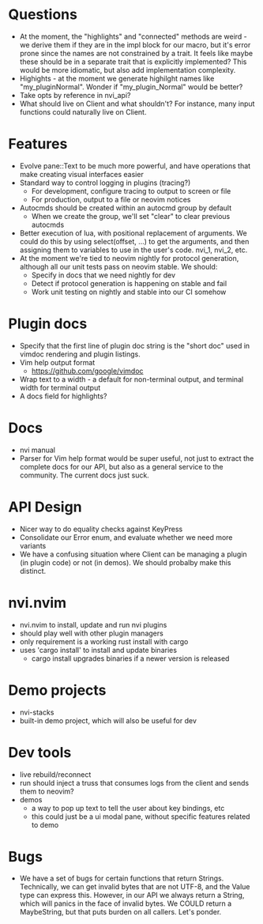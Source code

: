 
# Questions

- At the moment, the "highlights" and "connected" methods are weird - we derive
  them if they are in the impl block for our macro, but it's error prone since
  the names are not constrained by a trait. It feels like maybe these should be
  in a separate trait that is explicitly implemented? This would be more
  idiomatic, but also add implementation complexity.
- Highights - at the moment we generate highilght names like "my_pluginNormal".
  Wonder if "my_plugin_Normal" would be better?
- Take opts by reference in nvi_api?
- What should live on Client and what shouldn't? For instance, many input
  functions could naturally live on Client. 


# Features

- Evolve pane::Text to be much more powerful, and have operations that make creating visual interfaces easier
- Standard way to control logging in plugins (tracing?)
    - For development, configure tracing to output to screen or file
    - For production, output to a file or neovim notices
- Autocmds should be created within an autocmd group by default
    - When we create the group, we'll set "clear" to clear previous autocmds
- Better execution of lua, with positional replacement of arguments. We could do
  this by using select(offset, ...) to get the arguments, and then assigning
  them to variables to use in the user's code. nvi_1, nvi_2, etc.
- At the moment we're tied to neovim nightly for protocol generation, although all our
  unit tests pass on neovim stable. We should:
    - Specify in docs that we need nightly for dev
    - Detect if protocol generation is happening on stable and fail
    - Work unit testing on nightly and stable into our CI somehow


# Plugin docs

- Specify that the first line of plugin doc string is the "short doc" used in
  vimdoc rendering and plugin listings.
- Vim help output format 
    - https://github.com/google/vimdoc
- Wrap text to a width - a default for non-terminal output, and terminal width
  for terminal output
- A docs field for highlights?


# Docs

- nvi manual
- Parser for Vim help format would be super useful, not just to extract the
  complete docs for our API, but also as a general service to the community.
  The current docs just suck.


# API Design

- Nicer way to do equality checks against KeyPress
- Consolidate our Error enum, and evaluate whether we need more variants
- We have a confusing situation where Client can be managing a plugin (in
  plugin code) or not (in demos). We should probalby make this distinct.


# nvi.nvim

- nvi.nvim to install, update and run nvi plugins
- should play well with other plugin managers
- only requirement is a working rust install with cargo
- uses 'cargo install' to install and update binaries 
    - cargo install upgrades binaries if a newer version is released


# Demo projects

- nvi-stacks
- built-in demo project, which will also be useful for dev


# Dev tools

- live rebuild/reconnect
- run should inject a truss that consumes logs from the client and sends
  them to neovim?
- demos
    - a way to pop up text to tell the user about key bindings, etc
    - this could just be a ui modal pane, without specific features related to demo


# Bugs

- We have a set of bugs for certain functions that return Strings. Technically,
  we can get invalid bytes that are not UTF-8, and the Value type can express
  this. However, in our API we always return a String, which will panics in the
  face of invalid bytes. We COULD return a MaybeString, but that puts burden on
  all callers. Let's ponder.
